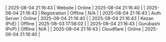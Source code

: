 | 2025-08-04 21:16:43 | Website | Online | 2025-08-04 21:16:40 |
| 2025-08-04 21:16:43 | Registration | Offline | N/A |
| 2025-08-04 21:16:43 | Auth Server | Online | 2025-08-04 21:16:40 |
| 2025-08-04 21:16:43 | Kezan (PvE) | Offline | 2025-08-03 17:58:02 |
| 2025-08-04 21:16:43 | Gurubashi (PvP) | Offline | N/A |
| 2025-08-04 21:16:43 | Cloudflare | Online | 2025-08-04 21:16:40 |
